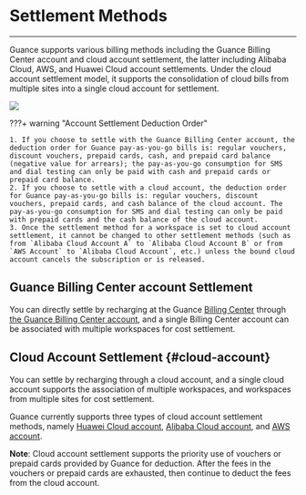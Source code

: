 # Settlement Methods
---

Guance supports various billing methods including the Guance Billing Center account and cloud account settlement, the latter including Alibaba Cloud, AWS, and Huawei Cloud account settlements. Under the cloud account settlement model, it supports the consolidation of cloud bills from multiple sites into a single cloud account for settlement.


![](../img/billing-index-1.png)

???+ warning "Account Settlement Deduction Order"

    1. If you choose to settle with the Guance Billing Center account, the deduction order for Guance pay-as-you-go bills is: regular vouchers, discount vouchers, prepaid cards, cash, and prepaid card balance (negative value for arrears); the pay-as-you-go consumption for SMS and dial testing can only be paid with cash and prepaid cards or prepaid card balance.
    2. If you choose to settle with a cloud account, the deduction order for Guance pay-as-you-go bills is: regular vouchers, discount vouchers, prepaid cards, and cash balance of the cloud account. The pay-as-you-go consumption for SMS and dial testing can only be paid with prepaid cards and the cash balance of the cloud account.
    3. Once the settlement method for a workspace is set to cloud account settlement, it cannot be changed to other settlement methods (such as from `Alibaba Cloud Account A` to `Alibaba Cloud Account B` or from `AWS Account` to `Alibaba Cloud Account`, etc.) unless the bound cloud account cancels the subscription or is released.

## Guance Billing Center account Settlement

You can directly settle by recharging at the Guance [Billing Center](../../billing-center/index.md) through [the Guance Billing Center account](enterprise-account.md), and a single Billing Center account can be associated with multiple workspaces for cost settlement.

<!--
In Guance Billing Center, you can recharge the Billing Center account in cash, manage vouchers, stored-value cards and change settlement methods. At the same time, you can also manage the account through the Billing Center, and view the bill details, account balance, tied workspace and other related information.
-->

## Cloud Account Settlement {#cloud-account}

You can settle by recharging through a cloud account, and a single cloud account supports the association of multiple workspaces, and workspaces from multiple sites for cost settlement.

Guance currently supports three types of cloud account settlement methods, namely [Huawei Cloud account](huawei-account.md), [Alibaba Cloud account](aliyun-account.md), and [AWS account](aws-account.md).

**Note**: Cloud account settlement supports the priority use of vouchers or prepaid cards provided by Guance for deduction. After the fees in the vouchers or prepaid cards are exhausted, then continue to deduct the fees from the cloud account.
